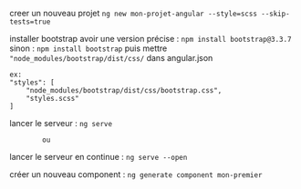 creer un nouveau projet
    `ng new mon-projet-angular --style=scss --skip-tests=true`

installer bootstrap
    avoir une version précise : `npm install bootstrap@3.3.7` 
    sinon : `npm install bootstrap` 
    puis mettre `"node_modules/bootstrap/dist/css/` dans angular.json 

    ex:
    "styles": [
        "node_modules/bootstrap/dist/css/bootstrap.css",
        "styles.scss"
    ]


lancer le serveur : `ng serve` 

            ou

lancer le serveur en continue : `ng serve --open`

créer un nouveau component : `ng generate component mon-premier`